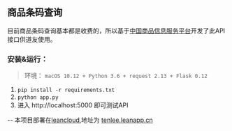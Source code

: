 ## 商品条码查询
目前商品条码查询基本都是收费的，所以基于[中国商品信息服务平台](http://www.gds.org.cn/)开发了此API接口供道友使用。

### 安装&运行：
> 环境： `macOS 10.12 + Python 3.6 + request 2.13 + Flask 0.12`

1. `pip install -r requirements.txt`
2. `python app.py`
3. 进入 http://localhost:5000 即可测试API


-- 
本项目部署在[leancloud](http://leancloud.cn),地址为
[tenlee.leanapp.cn](http://tenlee.leanapp.cn/)